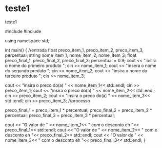 # teste1
teste1  

#include <iostream>
#include <string>

using namespace std; 

int main() { 
//entrada
 float preco_item_1, preco_item_2, preco_item_3, percentual;
 string nome_item_1, nome_item_2, nome_item_3;
 float preco_final_1, preco_final_2, preco_final_3;
percentual = 0.9;
cout << "insira o nome do primeiro produto ";
cin >> nome_item_1;
cout << "insera o nome do segundo preduto ";
cin >> nome_item_2;
cout << "insira o nome do terceiro produto ";
cin >> nome_item_3;

cout << "insira o preco do(a) " << nome_item_1<< std::endl;
cin >> preco_item_1;
cout << "insira o preco do(a) " << nome_item_2<< std::endl;
cin >> preco_item_2;
cout << "insira o preco do(a) " << nome_item_3<< std::endl;
cin >> preco_item_3;
//processo

preco_final_1 = preco_item_1 * percentual;
preco_final_2 = preco_item_2 * percentual;
preco_final_3 = preco_item_3 * percentual;

cout << "O valor de " << nome_item_1<< " com o desconto eh "<< preco_final_1<< std::endl;
cout << "O valor de " << nome_item_2<< " com o desconto eh "<< preco_final_2<< std::endl;
cout << "O valor de " << nome_item_3<< " com o desconto eh "<< preco_final_3<< std::endl;
}
